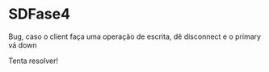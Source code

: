 # SDFase4 
Bug, caso o client faça uma operação de escrita, dê disconnect e o primary vá down

Tenta resolver!